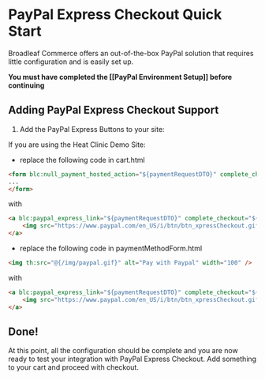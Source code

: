# PayPal Express Checkout Quick Start

Broadleaf Commerce offers an out-of-the-box PayPal solution that requires little configuration and is easily set up.

**You must have completed the [[PayPal Environment Setup]] before continuing**

## Adding PayPal Express Checkout Support

1. Add the PayPal Express Buttons to your site:

If you are using the Heat Clinic Demo Site:

- replace the following code in cart.html

```html
<form blc:null_payment_hosted_action="${paymentRequestDTO}" complete_checkout="${false}" method="POST">
...
</form>
```

with

```html
<a blc:paypal_express_link="${paymentRequestDTO}" complete_checkout="${false}">
    <img src="https://www.paypal.com/en_US/i/btn/btn_xpressCheckout.gif" align="left" style="margin-right:7px;"/>
</a>
```

- replace the following code in paymentMethodForm.html

```html
<img th:src="@{/img/paypal.gif}" alt="Pay with Paypal" width="100" />
```

with

```html
<a blc:paypal_express_link="${paymentRequestDTO}" complete_checkout="${true}">
    <img src="https://www.paypal.com/en_US/i/btn/btn_xpressCheckout.gif" align="left" style="margin-right:7px;"/>
</a>
```

## Done!
At this point, all the configuration should be complete and you are now ready to test your integration with PayPal Express Checkout.
Add something to your cart and proceed with checkout.
